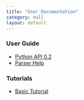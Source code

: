 ```yaml
---
title: "User Documentation"
category: null
layout: default
---
```



### User Guide

- [Python API 0.2](python.html)
- [Parser Help](parserhelp.html)

### Tutorials
- [Basic Tutorial](BasicTutorial.html)
<!-- - [Ischemia Tutorial]({% link _posts/2016-08-18-ischemia-tutorial.md %}) -->
